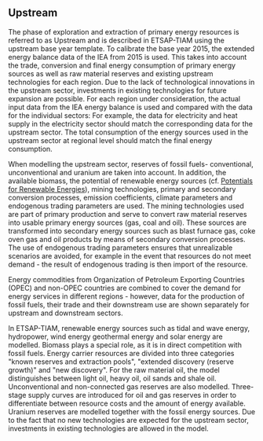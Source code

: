 ## Upstream

The phase of exploration and extraction of primary energy resources is referred to as Upstream and is described in ETSAP-TIAM using the upstream base year template. To calibrate the base year 2015, the extended energy balance data of the IEA from 2015 is used. This takes into account the trade, conversion and final energy consumption of primary energy sources as well as raw material reserves and existing upstream technologies for each region. Due to the lack of technological innovations in the upstream sector, investments in existing technologies for future expansion are possible. For each region under consideration, the actual input data from the IEA energy balance is used and compared with the data for the individual sectors: For example, the data for electricity and heat supply in the electricity sector should match the corresponding data for the upstream sector. The total consumption of the energy sources used in the upstream sector at regional level should match the final energy consumption.

When modelling the upstream sector, reserves of fossil fuels- conventional, unconventional and uranium are taken into account. In addition, the available biomass, the potential of renewable energy sources (cf. [Potentials for Renewable Energies](../restrictions/potentials-renewable.md)), mining technologies, primary and secondary conversion processes, emission coefficients, climate parameters and endogenous trading parameters are used. The mining technologies used are part of primary production and serve to convert raw material reserves into usable primary energy sources (gas, coal and oil). These sources are transformed into secondary energy sources such as blast furnace gas, coke oven gas and oil products by means of secondary conversion processes. The use of endogenous trading parameters ensures that unrealizable scenarios are avoided, for example in the event that resources do not meet demand - the result of endogenous trading is then import of the resource.

Energy commodities from Organization of Petroleum Exporting Countries (OPEC) and non-OPEC countries are combined to cover the demand for energy services in different regions - however, data for the production of fossil fuels, their trade and their downstream use are shown separately for upstream and downstream sectors. 

In ETSAP-TIAM, renewable energy sources such as tidal and wave energy, hydropower, wind energy geothermal energy and solar energy are modelled. Biomass plays a special role, as it is in direct competition with fossil fuels. Energy carrier resources are divided into three categories "known reserves and extraction pools", "extended discovery (reserve growth)" and "new discovery". For the raw material oil, the model distinguishes between light oil, heavy oil, oil sands and shale oil. Unconventional and non-connected gas reserves are also modelled. Three-stage supply curves are introduced for oil and gas reserves in order to differentiate between resource costs and the amount of energy available. Uranium reserves are modelled together with the fossil energy sources. Due to the fact that no new technologies are expected for the upstream sector, investments in existing technologies are allowed in the model.
